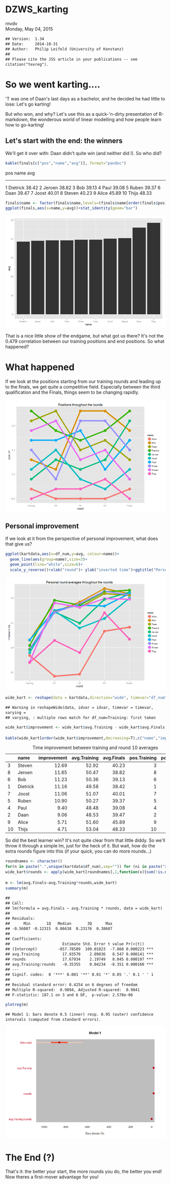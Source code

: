 # DZWS_karting
rnvdv  
Monday, May 04, 2015  


```
## Version:  1.34
## Date:     2014-10-31
## Author:   Philip Leifeld (University of Konstanz)
## 
## Please cite the JSS article in your publications -- see citation("texreg").
```


# So we went karting....

'T was one of Daan's last days as a bachelor, and he decided he had little to lose: Let's go karting!

But who won, and why? Let's use this as a quick-'n-dirty presentation of R-markdown, the wonderous world of linear modelling and how people learn how to go-karting!

## Let's start with the end: the winners

We'll get it over with: Daan didn't quite win (and neither did I). So who did?


```r
kable(finals[c("pos","name","avg")], format="pandoc")
```



 pos  name          avg
----  ---------  ------
   1  Dietrick    38.42
   2  Jeroen      38.82
   3  Bob         39.13
   4  Paul        39.08
   5  Ruben       39.37
   6  Daan        39.47
   7  Joost       40.01
   8  Steven      40.23
   9  Alice       45.89
  10  Thijs       48.33

```r
finals$name <- factor(finals$name,levels=(finals$name[order(finals$pos)]),ordered = T,)
ggplot(finals,aes(x=name,y=avg))+stat_identity(geom="bar")
```

![](karting_analysis_files/figure-html/unnamed-chunk-2-1.png) 

That is a nice little show of the endgame, but what got us there? It's not the 0.479 correlation between our training positions and end positions. So what happened?

# What happened

If we look at the positions starting from our training rounds and leading up to the finals, we get quite a competitive field. Especially between the third qualification and the Finals, things seem to be changing rapidly. 

![](karting_analysis_files/figure-html/unnamed-chunk-3-1.png) 

## Personal improvement

If we look at it from the perspective of personal improvement, what does that give us?


```r
ggplot(kartdata,aes(x=df_num,y=avg, colour=name))+
  geom_line(aes(group=name),size=3)+
  geom_point(line="white",size=6)+
  scale_y_reverse()+xlab("round")+ ylab("inverted time")+ggtitle("Personal round averages throughout the rounds")
```

![](karting_analysis_files/figure-html/unnamed-chunk-4-1.png) 

```r
wide_kart <- reshape(data = kartdata,direction="wide", timevar="df_num",idvar="name")
```

```
## Warning in reshapeWide(data, idvar = idvar, timevar = timevar, varying =
## varying, : multiple rows match for df_num=Training: first taken
```

```r
wide_kart$improvement <- wide_kart$avg.Training - wide_kart$avg.Finals

kable(wide_kart[order(wide_kart$improvement,decreasing=T),c("name","improvement","avg.Training" ,"avg.Finals","pos.Training","pos.Finals")],caption = "Time improvement between training and round 10 averages")
```

<table>
<caption>Time improvement between training and round 10 averages</caption>
 <thead>
  <tr>
   <th style="text-align:left;">   </th>
   <th style="text-align:left;"> name </th>
   <th style="text-align:right;"> improvement </th>
   <th style="text-align:right;"> avg.Training </th>
   <th style="text-align:right;"> avg.Finals </th>
   <th style="text-align:right;"> pos.Training </th>
   <th style="text-align:right;"> pos.Finals </th>
  </tr>
 </thead>
<tbody>
  <tr>
   <td style="text-align:left;"> 3 </td>
   <td style="text-align:left;"> Steven </td>
   <td style="text-align:right;"> 12.69 </td>
   <td style="text-align:right;"> 52.92 </td>
   <td style="text-align:right;"> 40.23 </td>
   <td style="text-align:right;"> 3 </td>
   <td style="text-align:right;"> 8 </td>
  </tr>
  <tr>
   <td style="text-align:left;"> 8 </td>
   <td style="text-align:left;"> Jeroen </td>
   <td style="text-align:right;"> 11.65 </td>
   <td style="text-align:right;"> 50.47 </td>
   <td style="text-align:right;"> 38.82 </td>
   <td style="text-align:right;"> 8 </td>
   <td style="text-align:right;"> 2 </td>
  </tr>
  <tr>
   <td style="text-align:left;"> 6 </td>
   <td style="text-align:left;"> Bob </td>
   <td style="text-align:right;"> 11.23 </td>
   <td style="text-align:right;"> 50.36 </td>
   <td style="text-align:right;"> 39.13 </td>
   <td style="text-align:right;"> 6 </td>
   <td style="text-align:right;"> 3 </td>
  </tr>
  <tr>
   <td style="text-align:left;"> 1 </td>
   <td style="text-align:left;"> Dietrick </td>
   <td style="text-align:right;"> 11.16 </td>
   <td style="text-align:right;"> 49.58 </td>
   <td style="text-align:right;"> 38.42 </td>
   <td style="text-align:right;"> 1 </td>
   <td style="text-align:right;"> 1 </td>
  </tr>
  <tr>
   <td style="text-align:left;"> 7 </td>
   <td style="text-align:left;"> Joost </td>
   <td style="text-align:right;"> 11.06 </td>
   <td style="text-align:right;"> 51.07 </td>
   <td style="text-align:right;"> 40.01 </td>
   <td style="text-align:right;"> 7 </td>
   <td style="text-align:right;"> 7 </td>
  </tr>
  <tr>
   <td style="text-align:left;"> 5 </td>
   <td style="text-align:left;"> Ruben </td>
   <td style="text-align:right;"> 10.90 </td>
   <td style="text-align:right;"> 50.27 </td>
   <td style="text-align:right;"> 39.37 </td>
   <td style="text-align:right;"> 5 </td>
   <td style="text-align:right;"> 5 </td>
  </tr>
  <tr>
   <td style="text-align:left;"> 4 </td>
   <td style="text-align:left;"> Paul </td>
   <td style="text-align:right;"> 9.40 </td>
   <td style="text-align:right;"> 48.48 </td>
   <td style="text-align:right;"> 39.08 </td>
   <td style="text-align:right;"> 4 </td>
   <td style="text-align:right;"> 4 </td>
  </tr>
  <tr>
   <td style="text-align:left;"> 2 </td>
   <td style="text-align:left;"> Daan </td>
   <td style="text-align:right;"> 9.06 </td>
   <td style="text-align:right;"> 48.53 </td>
   <td style="text-align:right;"> 39.47 </td>
   <td style="text-align:right;"> 2 </td>
   <td style="text-align:right;"> 6 </td>
  </tr>
  <tr>
   <td style="text-align:left;"> 9 </td>
   <td style="text-align:left;"> Alice </td>
   <td style="text-align:right;"> 5.71 </td>
   <td style="text-align:right;"> 51.60 </td>
   <td style="text-align:right;"> 45.89 </td>
   <td style="text-align:right;"> 9 </td>
   <td style="text-align:right;"> 9 </td>
  </tr>
  <tr>
   <td style="text-align:left;"> 10 </td>
   <td style="text-align:left;"> Thijs </td>
   <td style="text-align:right;"> 4.71 </td>
   <td style="text-align:right;"> 53.04 </td>
   <td style="text-align:right;"> 48.33 </td>
   <td style="text-align:right;"> 10 </td>
   <td style="text-align:right;"> 10 </td>
  </tr>
</tbody>
</table>

So did the best learner win? It's not quite clear from that little diddy. So we'll throw it through a simple lm, just for the heck of it. But wait, how do the extra rounds figure into this (if your quick, you can do more rounds...)


```r
roundnames <- character()
for(n in paste(".",unique(kartdata$df_num),sep="")) for (ni in paste("X",1:15,n,sep="")) if (ni %in% names(wide_kart)) roundnames <- c(roundnames,ni)
wide_kart$rounds <- apply(wide_kart[roundnames],1,function(x){sum(!is.na(x))})

m <- lm(avg.Finals~avg.Training*rounds,wide_kart)
summary(m)
```

```
## 
## Call:
## lm(formula = avg.Finals ~ avg.Training * rounds, data = wide_kart)
## 
## Residuals:
##      Min       1Q   Median       3Q      Max 
## -0.56087 -0.12315  0.06638  0.23176  0.38687 
## 
## Coefficients:
##                       Estimate Std. Error t value Pr(>|t|)    
## (Intercept)         -857.78589  109.01823  -7.868 0.000223 ***
## avg.Training          17.93570    2.09836   8.547 0.000141 ***
## rounds                17.67934    2.19749   8.045 0.000197 ***
## avg.Training:rounds   -0.35355    0.04234  -8.351 0.000160 ***
## ---
## Signif. codes:  0 '***' 0.001 '**' 0.01 '*' 0.05 '.' 0.1 ' ' 1
## 
## Residual standard error: 0.4254 on 6 degrees of freedom
## Multiple R-squared:  0.9894,	Adjusted R-squared:  0.9841 
## F-statistic: 187.1 on 3 and 6 DF,  p-value: 2.578e-06
```

```r
plotreg(m)
```

```
## Model 1: bars denote 0.5 (inner) resp. 0.95 (outer) confidence intervals (computed from standard errors).
```

![](karting_analysis_files/figure-html/unnamed-chunk-5-1.png) 

# The End (?)

That's it: the better your start, the more rounds you do, the better you end! 
Now theres a first-mover advantage for you!
